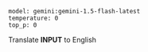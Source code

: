 ```
model: gemini:gemini-1.5-flash-latest
temperature: 0
top_p: 0
```

Translate **INPUT** to English
